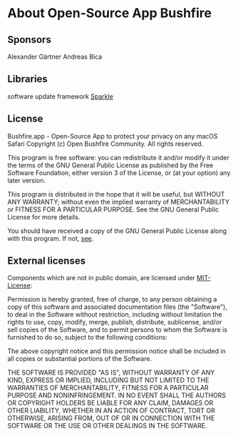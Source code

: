 # About Open-Source App Bushfire

## Sponsors

Alexander Gärtner
Andreas Bica

## Libraries

software update framework [Sparkle](https://sparkle-project.org)  

## License

Bushfire.app - Open-Source App to protect your privacy on any macOS Safari
Copyright (c) Open Bushfire Community. All rights reserved.

This program is free software: you can redistribute it and/or modify
it under the terms of the GNU General Public License as published by
the Free Software Foundation, either version 3 of the License, or
(at your option) any later version.

This program is distributed in the hope that it will be useful,
but WITHOUT ANY WARRANTY; without even the implied warranty of
MERCHANTABILITY or FITNESS FOR A PARTICULAR PURPOSE. 
See the GNU General Public License for more details.

You should have received a copy of the GNU General Public License
along with this program.  If not, [see](https://opensource.org/licenses/GPL-3.0).

## External licenses

Components which are not in public domain, are licensed under [MIT-License](https://opensource.org/licenses/MIT):  

Permission is hereby granted, free of charge, to any person obtaining a copy of this software and associated documentation files (the "Software"), to deal in the Software without restriction, including without limitation the rights to use, copy, modify, merge, publish, distribute, sublicense, and/or sell copies of the Software, and to permit persons to whom the Software is furnished to do so, subject to the following conditions:

The above copyright notice and this permission notice shall be included in all copies or substantial portions of the Software.

THE SOFTWARE IS PROVIDED "AS IS", WITHOUT WARRANTY OF ANY KIND, EXPRESS OR IMPLIED, INCLUDING BUT NOT LIMITED TO THE WARRANTIES OF MERCHANTABILITY, FITNESS FOR A PARTICULAR PURPOSE AND NONINFRINGEMENT. IN NO EVENT SHALL THE AUTHORS OR COPYRIGHT HOLDERS BE LIABLE FOR ANY CLAIM, DAMAGES OR OTHER LIABILITY, WHETHER IN AN ACTION OF CONTRACT, TORT OR OTHERWISE, ARISING FROM, OUT OF OR IN CONNECTION WITH THE SOFTWARE OR THE USE OR OTHER DEALINGS IN THE SOFTWARE.
